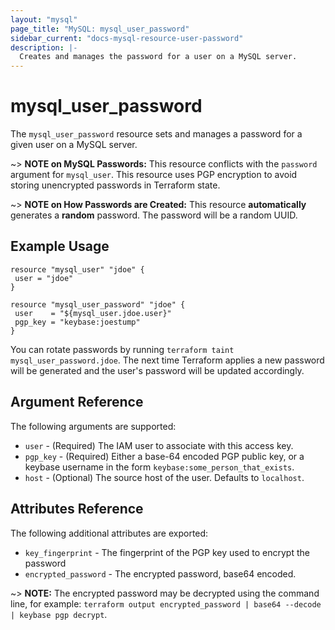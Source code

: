 ```yaml
---
layout: "mysql"
page_title: "MySQL: mysql_user_password"
sidebar_current: "docs-mysql-resource-user-password"
description: |-
  Creates and manages the password for a user on a MySQL server.
---
```

# mysql_user_password

The `mysql_user_password` resource sets and manages a password for a given 
user on a MySQL server.

~> **NOTE on MySQL Passwords:** This resource conflicts with the `password` 
   argument for `mysql_user`. This resource uses PGP encryption to avoid 
   storing unencrypted passwords in Terraform state.
   
~> **NOTE on How Passwords are Created:** This resource **automatically**
   generates a **random** password. The password will be a random UUID.

## Example Usage

 ```hcl
resource "mysql_user" "jdoe" {
  user = "jdoe"
}

resource "mysql_user_password" "jdoe" {
  user    = "${mysql_user.jdoe.user}"
  pgp_key = "keybase:joestump"
}
```

You can rotate passwords by running `terraform taint mysql_user_password.jdoe`. 
The next time Terraform applies a new password will be generated and the user's
password will be updated accordingly.

## Argument Reference
The following arguments are supported:

* `user` - (Required) The IAM user to associate with this access key.
* `pgp_key` - (Required) Either a base-64 encoded PGP public key, or a keybase username in the form `keybase:some_person_that_exists`.
* `host` - (Optional) The source host of the user. Defaults to `localhost`.

## Attributes Reference

The following additional attributes are exported:

* `key_fingerprint` - The fingerprint of the PGP key used to encrypt the password 
* `encrypted_password` - The encrypted password, base64 encoded.

~> **NOTE:** The encrypted password may be decrypted using the command line,
   for example: `terraform output encrypted_password | base64 --decode | keybase pgp decrypt`.
